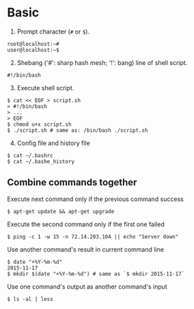 
# Basic

1. Prompt character (`#` or `$`).
```
root@localhost:~# 
user@localhost:~$ 
```

2. Shebang ('#': sharp hash mesh; '!': bang) line of shell script.
```
#!/bin/bash
```

3. Execute shell script.
```
$ cat << EOF > script.sh
> #!/bin/bash
> ...
> EOF
$ chmod u+x script.sh
$ ./script.sh # same as: /bin/bash ./script.sh
```

4. Config file and history file
```
$ cat ~/.bashrc
$ cat ~/.bashe_history
```


##


## Combine commands together

Execute next command only if the previous command success
```
$ apt-get update && apt-get upgrade
```

Execute the second command only if the first one failed
```
$ ping -c 1 -w 15 -n 72.14.203.104 || echo "Server down"
```

Use another command's result in current command line
```
$ date "+%Y-%m-%d"
2015-11-17
$ mkdir $(date "+%Y-%m-%d") # same as `$ mkdir 2015-11-17`
```

Use one command's output as another command's input
```
$ ls -al | less
```
